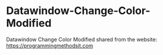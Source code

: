 # Datawindow-Change-Color-Modified
Datawindow Change Color Modified
shared from the website: https://programmingmethodsit.com
